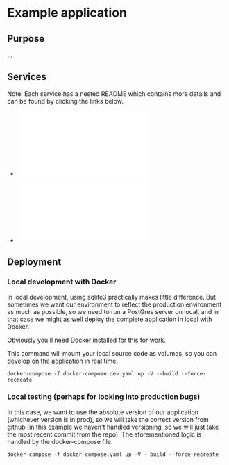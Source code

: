 # Example application
## Purpose
...

## Services
Note: Each service has a nested README which contains more details and can be found by clicking the links below.
- ![Region-App](region-app/README.md)
- ![PostGres](postgres/README.md)

## Deployment
### Local development with Docker
In local development, using sqlite3 practically makes little difference. But sometimes we want our environment to reflect the production environment as much as possible, so we need to run a PostGres server on local, and in that case we might as well deploy the complete application in local with Docker.

Obviously you'll need Docker installed for this for work.

This command will mount your local source code as volumes, so you can develop on the application in real time.
```
docker-compose -f docker-compose.dev.yaml up -V --build --force-recreate
```

### Local testing (perhaps for looking into production bugs)
In this case, we want to use the absolute version of our application (whichever version is in prod), so we will take the correct version from github (in this example we haven't handled versioning, so we will just take the most recent commit from the repo). The aforementioned logic is handled by the docker-compose file.
```
docker-compose -f docker-compose.yaml up -V --build --force-recreate
```

